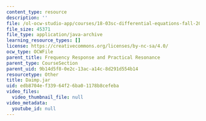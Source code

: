 ```yaml
---
content_type: resource
description: ''
file: /ol-ocw-studio-app/courses/18-03sc-differential-equations-fall-2011/edb8704ef33964f26ba01178b8cefeba_Daimp.jar
file_size: 45371
file_type: application/java-archive
learning_resource_types: []
license: https://creativecommons.org/licenses/by-nc-sa/4.0/
ocw_type: OCWFile
parent_title: Frequency Response and Practical Resonance
parent_type: CourseSection
parent_uid: 9b14d5f8-0e2c-13ac-a14c-8d291d554b14
resourcetype: Other
title: Daimp.jar
uid: edb8704e-f339-64f2-6ba0-1178b8cefeba
video_files:
  video_thumbnail_file: null
video_metadata:
  youtube_id: null
---
```

